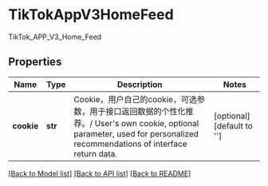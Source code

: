 # TikTokAppV3HomeFeed

TikTok_APP_V3_Home_Feed
## Properties
Name | Type | Description | Notes
------------ | ------------- | ------------- | -------------
**cookie** | **str** | Cookie，用户自己的cookie，可选参数，用于接口返回数据的个性化推荐。/ User&#39;s own cookie, optional parameter, used for personalized recommendations of interface return data. | [optional] [default to '']

[[Back to Model list]](../README.md#documentation-for-models) [[Back to API list]](../README.md#documentation-for-api-endpoints) [[Back to README]](../README.md)



